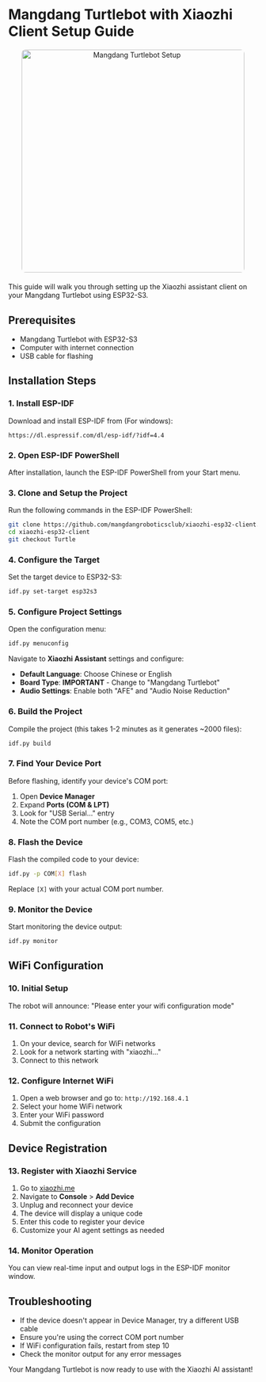 # Mangdang Turtlebot with Xiaozhi Client Setup Guide

<div style="text-align: center; margin: 20px 0;">
    <img src="https://drive.google.com/uc?export=view&id=16KVJ1fb496YkroQcYdX7NpUUEJHuMKzh" alt="Mangdang Turtlebot Setup" style="width: 450px; height: auto; border-radius: 8px;">
</div>

This guide will walk you through setting up the Xiaozhi assistant client on your Mangdang Turtlebot using ESP32-S3.

## Prerequisites

- Mangdang Turtlebot with ESP32-S3
- Computer with internet connection
- USB cable for flashing

## Installation Steps

### 1. Install ESP-IDF

Download and install ESP-IDF from  (For windows):
```
https://dl.espressif.com/dl/esp-idf/?idf=4.4
```

### 2. Open ESP-IDF PowerShell

After installation, launch the ESP-IDF PowerShell from your Start menu.

### 3. Clone and Setup the Project

Run the following commands in the ESP-IDF PowerShell:

```bash
git clone https://github.com/mangdangroboticsclub/xiaozhi-esp32-client.git
cd xiaozhi-esp32-client
git checkout Turtle
```

### 4. Configure the Target

Set the target device to ESP32-S3:
```bash
idf.py set-target esp32s3
```

### 5. Configure Project Settings

Open the configuration menu:
```bash
idf.py menuconfig
```

Navigate to **Xiaozhi Assistant** settings and configure:
- **Default Language**: Choose Chinese or English
- **Board Type**: **IMPORTANT** - Change to "Mangdang Turtlebot"
- **Audio Settings**: Enable both "AFE" and "Audio Noise Reduction"

### 6. Build the Project

Compile the project (this takes 1-2 minutes as it generates ~2000 files):
```bash
idf.py build
```

### 7. Find Your Device Port

Before flashing, identify your device's COM port:
1. Open **Device Manager**
2. Expand **Ports (COM & LPT)**
3. Look for "USB Serial..." entry
4. Note the COM port number (e.g., COM3, COM5, etc.)

### 8. Flash the Device

Flash the compiled code to your device:
```bash
idf.py -p COM[X] flash
```
Replace `[X]` with your actual COM port number.

### 9. Monitor the Device

Start monitoring the device output:
```bash
idf.py monitor
```

## WiFi Configuration

### 10. Initial Setup

The robot will announce: "Please enter your wifi configuration mode"

### 11. Connect to Robot's WiFi

1. On your device, search for WiFi networks
2. Look for a network starting with "xiaozhi..."
3. Connect to this network

### 12. Configure Internet WiFi

1. Open a web browser and go to: `http://192.168.4.1`
2. Select your home WiFi network
3. Enter your WiFi password
4. Submit the configuration

## Device Registration

### 13. Register with Xiaozhi Service

1. Go to [xiaozhi.me](https://xiaozhi.me)
2. Navigate to **Console** > **Add Device**
3. Unplug and reconnect your device
4. The device will display a unique code
5. Enter this code to register your device
6. Customize your AI agent settings as needed

### 14. Monitor Operation

You can view real-time input and output logs in the ESP-IDF monitor window.

## Troubleshooting

- If the device doesn't appear in Device Manager, try a different USB cable
- Ensure you're using the correct COM port number
- If WiFi configuration fails, restart from step 10
- Check the monitor output for any error messages

Your Mangdang Turtlebot is now ready to use with the Xiaozhi AI assistant!